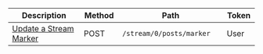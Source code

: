 <table class='table table-striped'>
    <thead>
        <tr>
            <th width="410">Description</th>
            <th width="80">Method</th>
            <th width="320">Path</th>
            <th width="60">Token</th>
        </tr>
    </thead>
    <tbody>
        <tr>
            <td><a href="/reference/resources/stream-marker/#update-a-stream-marker">Update a Stream Marker</a></td>
            <td>POST</td>
            <td><code>/stream/0/posts/marker</code></td>
            <td>User</td>
        </tr>
    </tbody>
</table>
